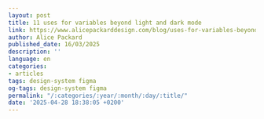 ```yaml
---
layout: post
title: 11 uses for variables beyond light and dark mode
link: https://www.alicepackarddesign.com/blog/uses-for-variables-beyond-light-and-dark-mode
author: Alice Packard
published_date: 16/03/2025
description: ''
language: en
categories:
- articles
tags: design-system figma
og-tags: design-system figma
permalink: "/:categories/:year/:month/:day/:title/"
date: '2025-04-28 18:38:05 +0200'
---
```

